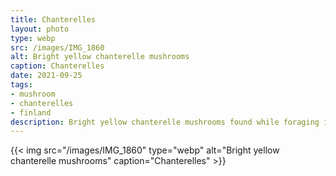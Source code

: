 ```yaml
---
title: Chanterelles
layout: photo
type: webp
src: /images/IMG_1860
alt: Bright yellow chanterelle mushrooms
caption: Chanterelles
date: 2021-09-25
tags:
- mushroom
- chanterelles
- finland
description: Bright yellow chanterelle mushrooms found while foraging in Finland.
---
```


{{< img src="/images/IMG_1860" type="webp" alt="Bright yellow chanterelle mushrooms" caption="Chanterelles" >}}
